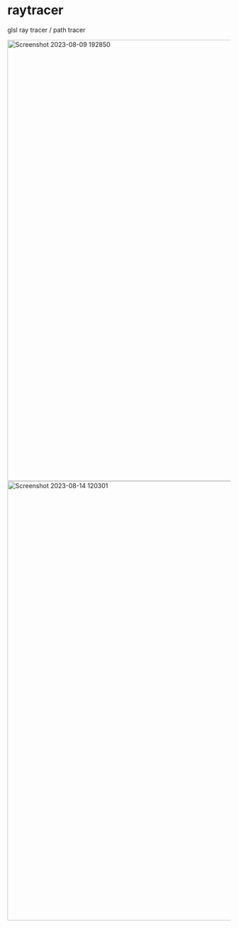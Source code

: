 # raytracer

glsl ray tracer / path tracer



<img width="995" alt="Screenshot 2023-08-09 192850" src="https://github.com/yeedinosor/raytracer/assets/123328935/e362c363-079c-4a34-8800-235b377d1838">
<img width="991" alt="Screenshot 2023-08-14 120301" src="https://github.com/yeedinosor/raytracer/assets/123328935/5b2381c5-9cba-4258-952b-b3cd2ee392b8">
